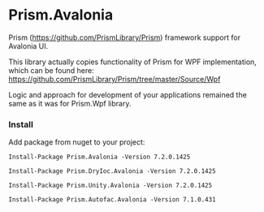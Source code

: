 # Prism.Avalonia
Prism (https://github.com/PrismLibrary/Prism) framework support for Avalonia UI.

This library actually copies functionality of Prism for WPF implementation, which can be found here:
https://github.com/PrismLibrary/Prism/tree/master/Source/Wpf
  
Logic and approach for development of your applications remained the same as it was for Prism.Wpf library. 

### Install
Add package from nuget to your project:

```
Install-Package Prism.Avalonia -Version 7.2.0.1425
```

```
Install-Package Prism.DryIoc.Avalonia -Version 7.2.0.1425
```

```
Install-Package Prism.Unity.Avalonia -Version 7.2.0.1425
```

```
Install-Package Prism.Autofac.Avalonia -Version 7.1.0.431
```
